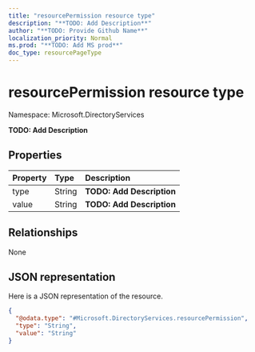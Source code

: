 ```yaml
---
title: "resourcePermission resource type"
description: "**TODO: Add Description**"
author: "**TODO: Provide Github Name**"
localization_priority: Normal
ms.prod: "**TODO: Add MS prod**"
doc_type: resourcePageType
---
```


# resourcePermission resource type


Namespace: Microsoft.DirectoryServices

**TODO: Add Description**

## Properties
|Property|Type|Description|
|:---|:---|:---|
|type|String|**TODO: Add Description**|
|value|String|**TODO: Add Description**|

## Relationships
None

## JSON representation
Here is a JSON representation of the resource.
<!-- {
  "blockType": "resource",
  "@odata.type": "Microsoft.DirectoryServices.resourcePermission"
}
-->
``` json
{
  "@odata.type": "#Microsoft.DirectoryServices.resourcePermission",
  "type": "String",
  "value": "String"
}
```

